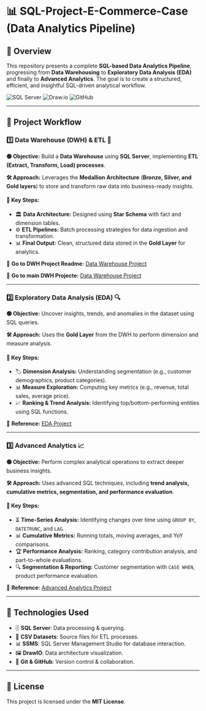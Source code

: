 # 📊 SQL-Project-E-Commerce-Case (Data Analytics Pipeline)

## 📝 **Overview**

This repository presents a complete **SQL-based Data Analytics Pipeline**, progressing from **Data Warehousing** to **Exploratory Data Analysis (EDA)** and finally to **Advanced Analytics**. The goal is to create a structured, efficient, and insightful SQL-driven analytical workflow.

![SQL Server](https://img.shields.io/badge/Microsoft_SQL_Server-CC2927?style=for-the-badge&logo=microsoft-sql-server&logoColor=white)
![Draw.io](https://img.shields.io/badge/Draw.io-FF9900?style=for-the-badge&logo=diagramsdotnet&logoColor=white)
![GitHub](https://img.shields.io/badge/GitHub-181717?style=for-the-badge&logo=github&logoColor=white)

---

## 🔄 **Project Workflow**

### 1️⃣ **Data Warehouse (DWH) & ETL** 📂

**🟢 Objective:** Build a **Data Warehouse** using **SQL Server**, implementing **ETL (Extract, Transform, Load) processes**.

**🛠 Approach:** Leverages the **Medallion Architecture** (**Bronze, Silver, and Gold layers**) to store and transform raw data into business-ready insights.

#### 📌 **Key Steps:**
- 🏛 **Data Architecture:** Designed using **Star Schema** with fact and dimension tables.
- ⚙ **ETL Pipelines:** Batch processing strategies for data ingestion and transformation.
- 📊 **Final Output:** Clean, structured data stored in the **Gold Layer** for analytics.

🔗 **Go to DWH Project Readme:** [Data Warehouse Project](https://github.com/StefanoN98/SQL-Project-E-Commerce-Case/blob/548a55a82cd205e14adf492da91b974e4889bf5f/01.%20DATA%20WAREHOUSE%20PROJECT/01.%20DWH%20README.md)

🔗 **Go to main DWH Projecte:** [Data Warehouse Project](https://github.com/StefanoN98/SQL-Project-E-Commerce-Case/tree/bd9bb231a220b417fb088afec177e58012c02b1a/01.%20DATA%20WAREHOUSE%20PROJECT)

---

### 2️⃣ **Exploratory Data Analysis (EDA)** 🔍

**🟢 Objective:** Uncover insights, trends, and anomalies in the dataset using SQL queries.

**🛠 Approach:** Uses the **Gold Layer** from the DWH to perform dimension and measure analysis.

#### 📌 **Key Steps:**
- 🏷 **Dimension Analysis:** Understanding segmentation (e.g., customer demographics, product categories).
- 📊 **Measure Exploration:** Computing key metrics (e.g., revenue, total sales, average price).
- 📈 **Ranking & Trend Analysis:** Identifying top/bottom-performing entities using SQL functions.

🔗 **Reference:** [EDA Project](https://github.com/StefanoN98/SQL-Projects/tree/main/02.%20EDA%20PROJECT)

---

### 3️⃣ **Advanced Analytics** 📈

**🟢 Objective:** Perform complex analytical operations to extract deeper business insights.

**🛠 Approach:** Uses advanced SQL techniques, including **trend analysis, cumulative metrics, segmentation, and performance evaluation**.

#### 📌 **Key Steps:**
- ⏳ **Time-Series Analysis:** Identifying changes over time using `GROUP BY`, `DATETRUNC`, and `LAG`.
- 📊 **Cumulative Metrics:** Running totals, moving averages, and YoY comparisons.
- 🏆 **Performance Analysis:** Ranking, category contribution analysis, and part-to-whole evaluations.
- 🔍 **Segmentation & Reporting:** Customer segmentation with `CASE WHEN`, product performance evaluation.

🔗 **Reference:** [Advanced Analytics Project](https://github.com/StefanoN98/SQL-Projects/tree/main/03.%20ADVANCED%20ANALYTICS%20PROJECT)

---

## 🔧 **Technologies Used**

- 🗄 **SQL Server**: Data processing & querying.
- 📂 **CSV Datasets**: Source files for ETL processes.
- 📊 **SSMS**: SQL Server Management Studio for database interaction.
- 🖼 **DrawIO**: Data architecture visualization.
- 🐙 **Git & GitHub**: Version control & collaboration.

---

## 📜 **License**

This project is licensed under the **MIT License**.
